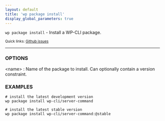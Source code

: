 ```yaml
---
layout: default
title: 'wp package install'
display_global_parameters: true
---
```


`wp package install` - Install a WP-CLI package.

<small>Quick links: <a href="https://github.com/wp-cli/wp-cli/issues?q=is%3Aopen+label%3Acommand%3Ainstall+sort%3Aupdated-desc">Github issues</a></small>

<hr />

### OPTIONS

&lt;name&gt;
: Name of the package to install. Can optionally contain a version constraint.

### EXAMPLES

    # install the latest development version
    wp package install wp-cli/server-command

    # install the latest stable version
    wp package install wp-cli/server-command:@stable



